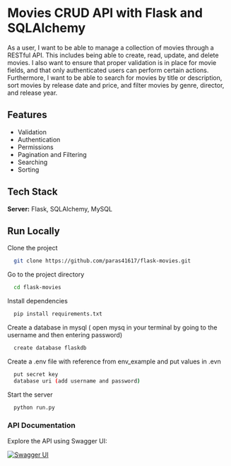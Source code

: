 
# Movies CRUD API with Flask and SQLAlchemy

As a user, I want to be able to manage a collection of movies through a RESTful API. This
includes being able to create, read, update, and delete movies. I also want to ensure that
proper validation is in place for movie fields, and that only authenticated users can perform
certain actions. Furthermore, I want to be able to search for movies by title or description,
sort movies by release date and price, and filter movies by genre, director, and release year.

## Features

- Validation
- Authentication
- Permissions
- Pagination and Filtering
- Searching
- Sorting

## Tech Stack

**Server:** Flask, SQLAlchemy, MySQL

## Run Locally

Clone the project

```bash
  git clone https://github.com/paras41617/flask-movies.git
```

Go to the project directory

```bash
  cd flask-movies
```

Install dependencies

```bash
  pip install requirements.txt
```

Create a database in mysql ( open mysq in your terminal by going to the username and then entering password)

```bash
  create database flaskdb
```

Create a .env file with reference from env_example and put values in .evn

```bash
  put secret key
  database uri (add username and password)
```

Start the server

```bash
  python run.py
```

### API Documentation

Explore the API using Swagger UI:

[![Swagger UI](https://img.shields.io/badge/Swagger-UI-orange?style=flat&logo=swagger)](https://paras41617.github.io/flask-movies/)
